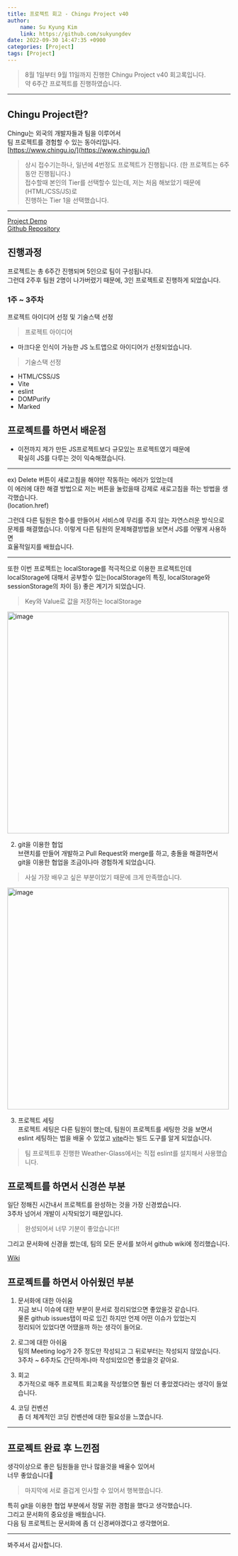 ```yaml
---
title: 프로젝트 회고 - Chingu Project v40
author:
    name: Su Kyung Kim
    link: https://github.com/sukyungdev
date: 2022-09-30 14:47:35 +0900
categories: [Project]
tags: [Project]
---
```


> 8월 1일부터 9월 11일까지 진행한 Chingu Project v40 회고록입니다.  
> 약 6주간 프로젝트를 진행하였습니다.

---

## Chingu Project란?

Chingu는 외국의 개발자들과 팀을 이루어서  
팀 프로젝트를 경험할 수 있는 동아리입니다.  
[https://www.chingu.io/](https://www.chingu.io/)  

> 상시 접수기는하나, 일년에 4번정도 프로젝트가 진행됩니다. (한 프로젝트는 6주 동안 진행됩니다.)  
> 접수할때 본인의 Tier를 선택할수 있는데, 저는 처음 해보았기 때문에 (HTML/CSS/JS)로  
> 진행하는 Tier 1을 선택했습니다.
---  

[Project Demo](https://chingu-project-noteme.vercel.app/)    
[Github Repository](https://github.com/chingu-voyages/v40-toucans-team-10)

## 진행과정

프로젝트는 총 6주간 진행되며 5인으로 팀이 구성됩니다.  
그런데 2주후 팀원 2명이 나가버렸기 때문에, 3인 프로젝트로 진행하게 되었습니다.  

### 1주 ~ 3주차
프로젝트 아이디어 선정 및 기술스택 선정

> 프로젝트 아이디어
- 마크다운 인식이 가능한 JS 노트앱으로 아이디어가 선정되었습니다.

> 기술스택 선정
- HTML/CSS/JS
- Vite
- eslint
- DOMPurify
- Marked  

## 프로젝트를 하면서 배운점 

- 이전까지 제가 만든 JS프로젝트보다 규모있는 프로젝트였기 때문에  
확실히 JS를 다루는 것이 익숙해졌습니다.

---
  ex) Delete 버튼이 새로고침을 해야만 작동하는 에러가 있었는데    
  이 에러에 대한 해결 방법으로 저는 버튼을 눌렀을때 강제로 새로고침을 하는 방법을 생각했습니다.  
  (location.href)  

  그런데 다른 팀원은 함수를 만들어서 서비스에 무리를 주지 않는 자연스러운 방식으로  
  문제를 해결했습니다. 이렇게 다른 팀원의 문제해결방법을 보면서 JS를 어떻게 사용하면  
  효율적일지를 배웠습니다.  

---

  또한 이번 프로젝트는 localStorage를 적극적으로 이용한 프로젝트인데  
  localStorage에 대해서 공부할수 있는(localStorage의 특징, localStorage와 sessionStorage의 차이 등) 좋은 계기가 되었습니다.  

> Key와 Value로 값을 저장하는 localStorage  

<img src="https://user-images.githubusercontent.com/96860670/193295489-134b3f8a-ffdb-4759-8768-d8710c68d006.png" width="500px" alt="image">

2. git을 이용한 협업  
브랜치를 만들어 개발하고 Pull Request와  merge를 하고, 충돌을 해결하면서  
git을 이용한 협업을 조금이나마 경험하게 되었습니다.  

> 사실 가장 배우고 싶은 부분이었기 때문에 크게 만족했습니다.  

<img src="https://user-images.githubusercontent.com/96860670/193295711-85a4eb26-e730-4a3f-89b7-3b624291ae6b.png" width="500px" alt="image">  

3. 프로젝트 세팅  
프로젝트 세팅은 다른 팀원이 했는데, 팀원이 프로젝트를 세팅한 것을 보면서  
eslint 세팅하는 법을 배울 수 있었고 [vite](https://vitejs-kr.github.io/guide/)라는 빌드 도구를 알게 되었습니다.  

> 팀 프로젝트후 진행한 Weather-Glass에서는 직접 eslint를 설치해서 사용했습니다.

## 프로젝트를 하면서 신경쓴 부분

일단 정해진 시간내서 프로젝트를 완성하는 것을 가장 신경썼습니다.  
3주차 넘어서 개발이 시작되었기 때문입니다.  

> 완성되어서 너무 기분이 좋았습니다!!  

그리고 문서화에 신경을 썼는데, 팀의 모든 문서를 보아서 github wiki에 정리했습니다.

[Wiki](https://github.com/chingu-voyages/v40-toucans-team-10/wiki/v40-toucans-team-10-wiki) 

## 프로젝트를 하면서 아쉬웠던 부분

1. 문서화에 대한 아쉬움  
지금 보니 이슈에 대한 부분이 문서로 정리되었으면 좋았을것 같습니다.  
물론 github issues탭이 따로 있긴 하지만 언제 어떤 이슈가 있었는지  
정리되어 있었다면 어땠을까 하는 생각이 들어요.  

2. 로그에 대한 아쉬움  
팀의 Meeting log가 2주 정도만 작성되고 그 뒤로부터는 작성되지 않았습니다.    
3주차 ~ 6주차도 간단하게나마 작성되었으면 좋았을것 같아요.  

3. 회고  
추가적으로 매주 프로젝트 회고록을 작성했으면 훨씬 더 좋았겠다라는 생각이 들었습니다.   

4. 코딩 컨벤션  
좀 더 체계적인 코딩 컨벤션에 대한 필요성을 느꼈습니다.

---  
## 프로젝트 완료 후 느낀점
생각이상으로 좋은 팀원들을 만나 많을것을 배울수 있어서  
너무 좋았습니다💖  
> 마지막에 서로 즐겁게 인사할 수 있어서 행복했습니다.

특히 git을 이용한 협업 부분에서 정말 귀한 경험을 했다고 생각했습니다.  
그리고 문서화의 중요성을 배웠습니다.  
다음 팀 프로젝트는 문서화에 좀 더 신경써야겠다고 생각했어요. 

---  
봐주셔서 감사합니다.

